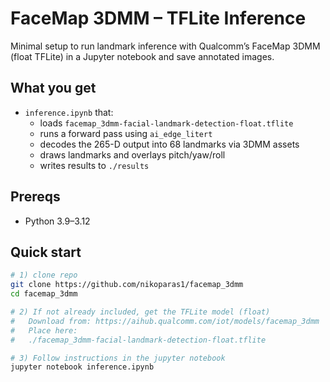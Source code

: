 # FaceMap 3DMM – TFLite Inference

Minimal setup to run landmark inference with Qualcomm’s FaceMap 3DMM (float TFLite) in a Jupyter notebook and save annotated images.

## What you get

- `inference.ipynb` that:
  - loads `facemap_3dmm-facial-landmark-detection-float.tflite`
  - runs a forward pass using `ai_edge_litert`
  - decodes the 265-D output into 68 landmarks via 3DMM assets
  - draws landmarks and overlays pitch/yaw/roll
  - writes results to `./results`

## Prereqs

- Python 3.9–3.12

## Quick start

```bash
# 1) clone repo
git clone https://github.com/nikoparas1/facemap_3dmm
cd facemap_3dmm

# 2) If not already included, get the TFLite model (float)
#   Download from: https://aihub.qualcomm.com/iot/models/facemap_3dmm
#   Place here:
#   ./facemap_3dmm-facial-landmark-detection-float.tflite

# 3) Follow instructions in the jupyter notebook
jupyter notebook inference.ipynb
```
